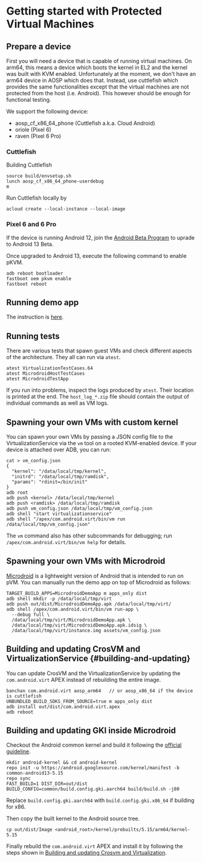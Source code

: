# Getting started with Protected Virtual Machines

## Prepare a device

First you will need a device that is capable of running virtual machines. On arm64, this means a
device which boots the kernel in EL2 and the kernel was built with KVM enabled. Unfortunately at the
moment, we don't have an arm64 device in AOSP which does that. Instead, use cuttlefish which
provides the same functionalities except that the virtual machines are not protected from the host
(i.e. Android). This however should be enough for functional testing.

We support the following device:

* aosp_cf_x86_64_phone (Cuttlefish a.k.a. Cloud Android)
* oriole (Pixel 6)
* raven (Pixel 6 Pro)

### Cuttlefish

Building Cuttlefish

```shell
source build/envsetup.sh
lunch aosp_cf_x86_64_phone-userdebug
m
```

Run Cuttlefish locally by

```shell
acloud create --local-instance --local-image
```

### Pixel 6 and 6 Pro

If the device is running Android 12, join the [Android Beta
Program](https://www.google.com/android/beta) to uprade to Android 13 Beta.

Once upgraded to Android 13, execute the following command to enable pKVM.

```shell
adb reboot bootloader
fastboot oem pkvm enable
fastboot reboot
```

## Running demo app

The instruction is [here](../../demo/README.md).

## Running tests

There are various tests that spawn guest VMs and check different aspects of the architecture. They
all can run via `atest`.

```shell
atest VirtualizationTestCases.64
atest MicrodroidHostTestCases
atest MicrodroidTestApp
```

If you run into problems, inspect the logs produced by `atest`. Their location is printed at the
end. The `host_log_*.zip` file should contain the output of individual commands as well as VM logs.

## Spawning your own VMs with custom kernel

You can spawn your own VMs by passing a JSON config file to the VirtualizationService via the `vm`
tool on a rooted KVM-enabled device. If your device is attached over ADB, you can run:

```shell
cat > vm_config.json
{
  "kernel": "/data/local/tmp/kernel",
  "initrd": "/data/local/tmp/ramdisk",
  "params": "rdinit=/bin/init"
}
adb root
adb push <kernel> /data/local/tmp/kernel
adb push <ramdisk> /data/local/tmp/ramdisk
adb push vm_config.json /data/local/tmp/vm_config.json
adb shell "start virtualizationservice"
adb shell "/apex/com.android.virt/bin/vm run /data/local/tmp/vm_config.json"
```

The `vm` command also has other subcommands for debugging; run `/apex/com.android.virt/bin/vm help`
for details.

## Spawning your own VMs with Microdroid

[Microdroid](../../microdroid/README.md) is a lightweight version of Android that is intended to run
on pVM. You can manually run the demo app on top of Microdroid as follows:

```shell
TARGET_BUILD_APPS=MicrodroidDemoApp m apps_only dist
adb shell mkdir -p /data/local/tmp/virt
adb push out/dist/MicrodroidDemoApp.apk /data/local/tmp/virt/
adb shell /apex/com.android.virt/bin/vm run-app \
  --debug full \
  /data/local/tmp/virt/MicrodroidDemoApp.apk \
  /data/local/tmp/virt/MicrodroidDemoApp.apk.idsig \
  /data/local/tmp/virt/instance.img assets/vm_config.json
```

## Building and updating CrosVM and VirtualizationService {#building-and-updating}

You can update CrosVM and the VirtualizationService by updating the `com.android.virt` APEX instead
of rebuilding the entire image.

```shell
banchan com.android.virt aosp_arm64   // or aosp_x86_64 if the device is cuttlefish
UNBUNDLED_BUILD_SDKS_FROM_SOURCE=true m apps_only dist
adb install out/dist/com.android.virt.apex
adb reboot
```

## Building and updating GKI inside Microdroid

Checkout the Android common kernel and build it following the [official
guideline](https://source.android.com/setup/build/building-kernels).

```shell
mkdir android-kernel && cd android-kernel
repo init -u https://android.googlesource.com/kernel/manifest -b common-android13-5.15
repo sync
FAST_BUILD=1 DIST_DIR=out/dist BUILD_CONFIG=common/build.config.gki.aarch64 build/build.sh -j80
```

Replace `build.config.gki.aarch64` with `build.config.gki.x86_64` if building
for x86.

Then copy the built kernel to the Android source tree.

```
cp out/dist/Image <android_root>/kernel/prebuilts/5.15/arm64/kernel-5.15
```

Finally rebuild the `com.android.virt` APEX and install it by following the
steps shown in [Building and updating Crosvm and
Virtualization](#building-and-updating).
